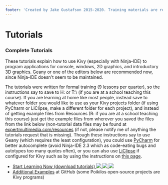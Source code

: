 ```yaml
---
footer: 'Created by Jake Gustafson 2015-2020. Training materials are released under the [Creative Commons Attribution Sharealike 3.0](https://creativecommons.org/licenses/by-sa/3.0/us/) license.'
---
```

# Tutorials

### Complete Tutorials

These tutorials explain how to use Kivy (especially with Ninja-IDE) to
program applications for console, windows, 2D graphics, and
introductory 3D graphics. Geany or one of the editors below are
recommended now, since Ninja-IDE doesn't seem to be maintained.

The tutorials were written for formal training (9 lessons per quarter),
so the instructions say to save to H: or T:\\<username> (if you are at a
school teaching this course). If you are learning at home like most
people, instead save to whatever folder you would like to use as your
Kivy projects folder (if using PyCharm or LiClipse, make a different
folder for each project), and instead of getting example files from
Resources (R: if you are at a school teaching this course) just get the
example files from wherever you saved the files from the link below
(non-tutorial data files may be found at
[expertmultimedia.com/resources](http://expertmultimedia.com/resources/)
(if not, please notify me of anything the tutorials request that is
missing). Though these instructions say to use Geany (which requires
the least configuration), you could use
[PyCharm](kivy-pycharm.md)
for better autocomplete (avoid Ninja-IDE 2.3 which as code-eating bugs
and autotypes too many quotes often), or you can also use
[LiClipse](kivy-liclipse.md)
if configured for Kivy such as by using the instructions on [this
page](kivy-liclipse.md).

- [Start Learning Now (download tutorials)
  ![](https://expertmultimedia.com/usingpython-old/images/gui8cartmvc.jpg) ![](https://expertmultimedia.com/usingpython-old/images/kivy_spinning_bunnies-screenshot01.png) ![](images/medseaport-PREVIEW.jpg)](https://expertmultimedia.com/usingpython-old/py3resources)
- [Additional
  Examples](https://github.com/poikilos?tab=repositories&q=&type=&language=python)
  at GitHub (some Poikilos open-source projects are Kivy programs)
